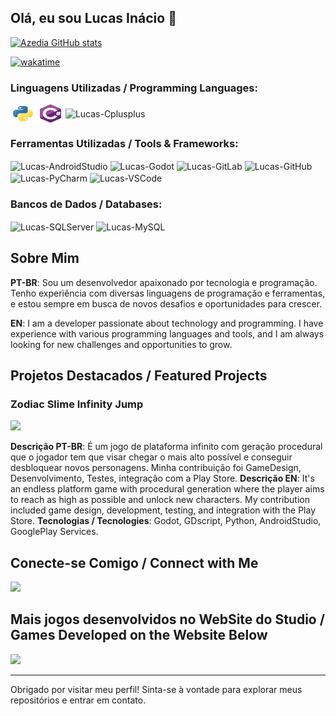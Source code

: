 ## Olá, eu sou Lucas Inácio 👋

[![Azedia GitHub stats](https://github-readme-stats.vercel.app/api?username=azediawan&theme=algolia)](https://github.com/azediawan/github-readme-stats)

[![wakatime](https://wakatime.com/badge/user/52c47d2c-2fd3-4701-b3ac-00168dcae883.svg)](https://wakatime.com/@52c47d2c-2fd3-4701-b3ac-00168dcae883)
### Linguagens Utilizadas / Programming Languages:
<div style="display: inline_block">
  <img align="center" alt="Lucas-Python" height="30" width="40" src="https://raw.githubusercontent.com/devicons/devicon/master/icons/python/python-original.svg">
  <img align="center" alt="Lucas-Csharp" height="30" width="40" src="https://raw.githubusercontent.com/devicons/devicon/master/icons/csharp/csharp-original.svg">
  <img align="center" alt="Lucas-Cplusplus" height="30" width="40" src="https://cdn.jsdelivr.net/gh/devicons/devicon/icons/cplusplus/cplusplus-original.svg">
</div>

### Ferramentas Utilizadas / Tools & Frameworks:
<div style="display: inline_block">
  <img align="center" alt="Lucas-AndroidStudio" height="30" width="40" src="https://cdn.jsdelivr.net/gh/devicons/devicon/icons/androidstudio/androidstudio-original.svg">
  <img align="center" alt="Lucas-Godot" height="30" width="40" src="https://cdn.jsdelivr.net/gh/devicons/devicon/icons/godot/godot-original-wordmark.svg">
  <img align="center" alt="Lucas-GitLab" height="30" width="40" src="https://cdn.jsdelivr.net/gh/devicons/devicon/icons/gitlab/gitlab-original-wordmark.svg">
  <img align="center" alt="Lucas-GitHub" height="30" width="40" src="https://cdn.jsdelivr.net/gh/devicons/devicon/icons/github/github-original.svg">
  <img align="center" alt="Lucas-PyCharm" height="30" width="40" src="https://cdn.jsdelivr.net/gh/devicons/devicon/icons/pycharm/pycharm-original.svg">
  <img align="center" alt="Lucas-VSCode" height="30" width="40" src="https://cdn.jsdelivr.net/gh/devicons/devicon/icons/vscode/vscode-original.svg">
</div>

### Bancos de Dados / Databases:
<div style="display: inline_block">
  <img align="center" alt="Lucas-SQLServer" height="30" width="40" src="https://cdn.jsdelivr.net/gh/devicons/devicon/icons/microsoftsqlserver/microsoftsqlserver-original-wordmark.svg">
  <img align="center" alt="Lucas-MySQL" height="30" width="40" src="https://cdn.jsdelivr.net/gh/devicons/devicon/icons/mysql/mysql-original-wordmark.svg">
</div>

## Sobre Mim
**PT-BR**: Sou um desenvolvedor apaixonado por tecnologia e programação. Tenho experiência com diversas linguagens de programação e ferramentas, e estou sempre em busca de novos desafios e oportunidades para crescer.

**EN**: I am a developer passionate about technology and programming. I have experience with various programming languages and tools, and I am always looking for new challenges and opportunities to grow.

## Projetos Destacados / Featured Projects

### Zodiac Slime Infinity Jump
<a href="https://play.google.com/store/apps/details?id=com.BoxMachineStudio.InfinityJump" target="_blank">
  <img src="https://img.shields.io/badge/Google_Play-414141?style=for-the-badge&logo=google-play&logoColor=white">
</a>

**Descrição PT-BR**: É um jogo de plataforma infinito com geração procedural que o jogador tem que visar chegar o mais alto possível e conseguir desbloquear novos personagens. Minha contribuição foi GameDesign, Desenvolvimento, Testes, integração com a Play Store.
**Descrição EN**:  It's an endless platform game with procedural generation where the player aims to reach as high as possible and unlock new characters. My contribution included game design, development, testing, and integration with the Play Store.
**Tecnologias / Tecnologies**: Godot, GDscript, Python, AndroidStudio, GooglePlay Services.

## Conecte-se Comigo / Connect with Me
<div>
  <a href="https://www.linkedin.com/in/lucas-inacio-1337971l" target="_blank"><img src="https://img.shields.io/badge/LinkedIn-0077B5?style=for-the-badge&logo=linkedin&logoColor=white" target="_blank"></a>
</div>

## Mais jogos desenvolvidos no WebSite do Studio / Games Developed on the Website Below
<div>
  <a href="https://www.boxmachinestudio.com/" target="_blank"><img src="https://img.shields.io/badge/Website-000000?style=for-the-badge&logo=About.me&logoColor=white" target="_blank"></a>
</div>

---

Obrigado por visitar meu perfil! Sinta-se à vontade para explorar meus repositórios e entrar em contato.
